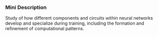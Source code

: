 ### Mini Description

Study of how different components and circuits within neural networks develop and specialize during training, including the formation and refinement of computational patterns.
